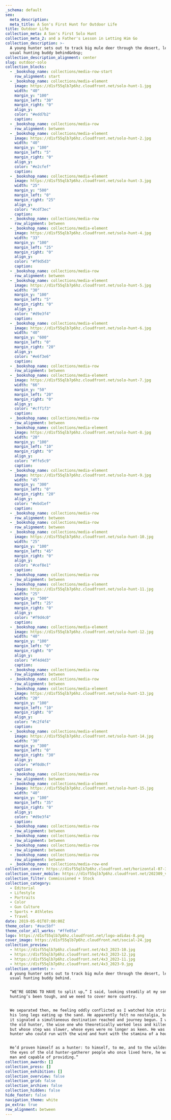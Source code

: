 ```yaml
---
_schema: default
seo:
  meta_description:
  meta_title: A Son's First Hunt for Outdoor Life
title: Outdoor Life
collection_meta: A Son's First Solo Hunt
collection_meta_2: and a Father's Lesson in Letting Him Go
collection_description: >-
  A young hunter sets out to track big mule deer through the desert, leaving his
  usual hunting buddy behind&nbsp;
collection_description_alignment: center
slug: outdoor-solo
collection_blocks:
  - _bookshop_name: collections/media-row-start
    row_alignment: start
  - _bookshop_name: collections/media-element
    image: https://d1sf55qlb7p6hz.cloudfront.net/solo-hunt-1.jpg
    width: "40"
    margin_y: "100"
    margin_left: "30"
    margin_right: "0"
    align_y:
    color: "#edd7b2"
    caption:
  - _bookshop_name: collections/media-row
    row_alignment: between
  - _bookshop_name: collections/media-element
    image: https://d1sf55qlb7p6hz.cloudfront.net/solo-hunt-2.jpg
    width: "40"
    margin_y: "100"
    margin_left: "5"
    margin_right: "0"
    align_y:
    color: "#e2cfef"
    caption:
  - _bookshop_name: collections/media-element
    image: https://d1sf55qlb7p6hz.cloudfront.net/solo-hunt-3.jpg
    width: "25"
    margin_y: "500"
    margin_left: "0"
    margin_right: "25"
    align_y:
    color: "#cdf3ec"
    caption:
  - _bookshop_name: collections/media-row
    row_alignment: between
  - _bookshop_name: collections/media-element
    image: https://d1sf55qlb7p6hz.cloudfront.net/solo-hunt-4.jpg
    width: "33"
    margin_y: "100"
    margin_left: "25"
    margin_right: "0"
    align_y:
    color: "#f9d5d3"
    caption:
  - _bookshop_name: collections/media-row
    row_alignment: between
  - _bookshop_name: collections/media-element
    image: https://d1sf55qlb7p6hz.cloudfront.net/solo-hunt-5.jpg
    width: "30"
    margin_y: "100"
    margin_left: "5"
    margin_right: "0"
    align_y:
    color: "#d9e3f4"
    caption:
  - _bookshop_name: collections/media-element
    image: https://d1sf55qlb7p6hz.cloudfront.net/solo-hunt-6.jpg
    width: "40"
    margin_y: "600"
    margin_left: "0"
    margin_right: "20"
    align_y:
    color: "#e6f3e6"
    caption:
  - _bookshop_name: collections/media-row
    row_alignment: between
  - _bookshop_name: collections/media-element
    image: https://d1sf55qlb7p6hz.cloudfront.net/solo-hunt-7.jpg
    width: "66"
    margin_y: "50"
    margin_left: "20"
    margin_right: "0"
    align_y:
    color: "#cff1f3"
    caption:
  - _bookshop_name: collections/media-row
    row_alignment: between
  - _bookshop_name: collections/media-element
    image: https://d1sf55qlb7p6hz.cloudfront.net/solo-hunt-8.jpg
    width: "20"
    margin_y: "100"
    margin_left: "10"
    margin_right: "0"
    align_y:
    color: "#ffe5c9"
    caption:
  - _bookshop_name: collections/media-element
    image: https://d1sf55qlb7p6hz.cloudfront.net/solo-hunt-9.jpg
    width: "45"
    margin_y: "300"
    margin_left: "0"
    margin_right: "20"
    align_y:
    color: "#ebd1ef"
    caption:
  - _bookshop_name: collections/media-row
    row_alignment: between
  - _bookshop_name: collections/media-row
    row_alignment: between
  - _bookshop_name: collections/media-element
    image: https://d1sf55qlb7p6hz.cloudfront.net/solo-hunt-10.jpg
    width: "25"
    margin_y: "100"
    margin_left: "45"
    margin_right: "0"
    align_y:
    color: "#cef8e1"
    caption:
  - _bookshop_name: collections/media-row
    row_alignment: between
  - _bookshop_name: collections/media-element
    image: https://d1sf55qlb7p6hz.cloudfront.net/solo-hunt-11.jpg
    width: "25"
    margin_y: "500"
    margin_left: "25"
    margin_right: "0"
    align_y:
    color: "#f9d4c0"
    caption:
  - _bookshop_name: collections/media-element
    image: https://d1sf55qlb7p6hz.cloudfront.net/solo-hunt-12.jpg
    width: "40"
    margin_y: "100"
    margin_left: "0"
    margin_right: "0"
    align_y:
    color: "#f4d4d3"
    caption:
  - _bookshop_name: collections/media-row
    row_alignment: between
  - _bookshop_name: collections/media-row
    row_alignment: between
  - _bookshop_name: collections/media-element
    image: https://d1sf55qlb7p6hz.cloudfront.net/solo-hunt-13.jpg
    width: "20"
    margin_y: "100"
    margin_left: "10"
    margin_right: "0"
    align_y:
    color: "#c2f4f4"
    caption:
  - _bookshop_name: collections/media-element
    image: https://d1sf55qlb7p6hz.cloudfront.net/solo-hunt-14.jpg
    width: "30"
    margin_y: "300"
    margin_left: "0"
    margin_right: "30"
    align_y:
    color: "#f0d0cf"
    caption:
  - _bookshop_name: collections/media-row
    row_alignment: between
  - _bookshop_name: collections/media-element
    image: https://d1sf55qlb7p6hz.cloudfront.net/solo-hunt-15.jpg
    width: "40"
    margin_y: "100"
    margin_left: "35"
    margin_right: "0"
    align_y:
    color: "#d9e3f4"
    caption:
  - _bookshop_name: collections/media-row
    row_alignment: between
  - _bookshop_name: collections/media-row
    row_alignment: between
  - _bookshop_name: collections/media-row
    row_alignment: between
  - _bookshop_name: collections/media-row
    row_alignment: between
  - _bookshop_name: collections/media-row-end
collection_cover: https://d1sf55qlb7p6hz.cloudfront.net/horizontal-07-3.jpg
collection_cover_mobile: https://d1sf55qlb7p6hz.cloudfront.net/202309_vertical-covers-3-3.jpg
collection_filter: Commissioned + Stock
collection_category:
  - Editorial
  - Lifestyle
  - Portraits
  - Color
  - Gun Culture
  - Sports + Athletes
  - Travel
date: 2019-05-01T07:00:00Z
theme_color: "#eac5bf"
theme_color_all_works: "#ffe05a"
logo: https://d1sf55qlb7p6hz.cloudfront.net/logo-adidas-8.png
cover_image: https://d1sf55qlb7p6hz.cloudfront.net/social-24.jpg
collection_preview:
  - https://d1sf55qlb7p6hz.cloudfront.net/4x3_2023-10.jpg
  - https://d1sf55qlb7p6hz.cloudfront.net/4x3_2023-12.jpg
  - https://d1sf55qlb7p6hz.cloudfront.net/4x3_2023-11.jpg
  - https://d1sf55qlb7p6hz.cloudfront.net/4x3_2023-9.jpg
collection_content: >-
  A young hunter sets out to track big mule deer through the desert, leaving his
  usual hunting buddy behind. ⁠


  ⁠“WE’RE GOING TO HAVE to split up,” I said, looking steadily at my son. “The
  hunting’s been tough, and we need to cover more country.⁠


  ⁠We separated then, me feeling oddly conflicted as I watched him stride away,
  his long legs eating up the sand. He apparently felt no nostalgia, but to me
  it signaled a simultaneous destination reached and journey begun. I was now
  the old hunter, the wise one who theoretically worked less and killed more,
  but whose step was slower, whose eyes were no longer as keen. He was the young
  hunter who could run with the wind and hunt with the stamina of a hound. ⁠


  ⁠He’d proven himself as a hunter: to himself, to me, and to the wilderness. In
  the eyes of the old hunter-gatherer people who once lived here, he was now a
  man and capable of providing.”⁠
collection_awards: []
collection_press: []
collection_exhibition: []
collection_overview: false
collection_grid: false
collection_archive: false
collection_hidden: false
hide_footer: false
navigation_theme: white
px_extra: true
row_alignment: between
---
```

